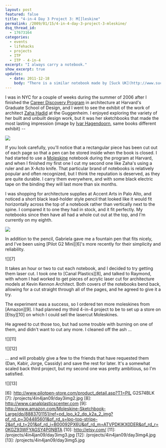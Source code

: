 ```yaml
---
layout: post
featured: false
title: "4-in-4 Day 3 Project 3: M[]leskine"
permalink: /2009/01/15/4-in-4-day-3-project-3-mleskine/
dsq_thread_id:
  - 17673164
categories:
  - events
  - lifehacks
  - projects
  - ITP
  - ITP - 4-in-4
excerpt: "I always carry a notebook."
show_excerpt: true
updates:
  - date: 2011-12-18
    body: "There is a similar notebook made by [Suck UK](http://www.suck.uk.com/) for sale [here](http://aplusrstore.com/product.php?id=11&cid=106) and [here](http://www.momastore.org/museum/moma/ProductDisplay_Mini%20Notebook%20and%20Pencil_10451_10001_105552_-1_26674_26677_105565), as well as this one made by [Düller](http://www.idea-in.com/duller/) and [Dietrich Lubs](http://en.wikipedia.org/wiki/Braun_%28company%29#Design_department) for sale [here](http://aplusrstore.com/product.php?id=576&cid=64). I still like mine better though :)"
---
```

I was in NYC for a couple of weeks during the summer of 2006 after I finished the [Career Discovery Program][1] in architecture at Harvard's Graduate School of Design, and I went to see the exhibit of the work of architect [Zaha Hadid][2] at the Guggenheim. I enjoyed exploring the variety of her built and unbuilt design work, but it was her sketchbooks that made the most lasting impression (image by [Ivar Hagendoorn][3], same books different exhibit) --

![](/projects/4in4jan09/day3img0.jpeg)

If you look carefully, you'll notice that a rectangular piece has been cut out of each page so that a pen can be stored inside when the book is closed. I had started to use a [Moleskine][4] notebook during the program at Harvard, and when I finished my first one I cut my second one like Zaha's using a ruler and an X-Acto knife. That particular brand of notebooks is relatively popular and often recognized, but I think the reputation is deserved, as they are quite durable. I carry them everywhere, and with some black electric tape on the binding they will last more than six months.

I was shopping for architecture supplies at Accent Arts in Palo Alto, and noticed a short black lead-holder style pencil that looked like it would fit horizontally across the top of a notebook rather than vertically next to the spine. I compared it to one they had in stock, and it fit perfectly. My notebooks since then have all had a whole cut out at the top, and I'm currently on my eighth.

![][5]

In addition to the pencil, Gabriela gave me a fountain pen that fits nicely, and I've been using [Pilot G2 Mini][6]'s more recently for their simplicity and reliability.

![][7]

It takes an hour or two to cut each notebook, and I decided to try getting them laser cut. I took one to [Canal Plastics][8], and talked to Raymond, with whom I had worked to get pieces of acrylic laser cut for architecture models at Kevin Kennon Architect. Both covers of the notebooks bend back, allowing for a cut straight through all of the pages, and he agreed to give it a try. 

The experiment was a success, so I ordered ten more moleskines from [Amazon][9]. I had planned my third 4-in-4 project to be to set up a store on [Etsy][10] on which I could sell the lasercut Moleskines.

He agreed to cut those too, but had some trouble with burning on one of them, and didn't want to cut any more. I cleaned off the ash ...

![][11]

![][12]

... and will probably give a few to the friends that have requested them (Dan, Kabir, Jorge, Cassidy) and save the rest for later. It's a somewhat scaled back third project, but my second one was pretty ambitious, so I'm satisfied.

![][13]

 [1]: http://www.gsd.harvard.edu/professional/career_discovery/
 [2]: http://www.zaha-hadid.com/
 [3]: http://www.ivarhagendoorn.com/blog/exhibitions/zaha-hadid-architecture-and-design
 [4]: http://www.moleskine.com/index_eng.php
 [5]: /projects/4in4jan09/day3img1.jpg
 [6]: http://www.pilotpen-store.com/product_detail.asp?T1=PIL G2S74BLK
 [7]: /projects/4in4jan09/day3img2.jpg
 [8]: http://www.canalplasticscenter.com
 [9]: http://www.amazon.com/Moleskine-Sketchbook-Large/dp/8883701151/ref=pd_lpo_k2_dp_k2a_2_img?pf_rd_p=304485601&pf_rd_s=lpo-top-stripe-2&pf_rd_t=201&pf_rd_i=B00092PX6U&pf_rd_m=ATVPDKIKX0DER&pf_rd_r=0KGZ93WFYAGSY4P0NBTA
 [10]: http://etsy.com/
 [11]: /projects/4in4jan09/day3img3.jpg
 [12]: /projects/4in4jan09/day3img4.jpg
 [13]: /projects/4in4jan09/day3img5.jpg
